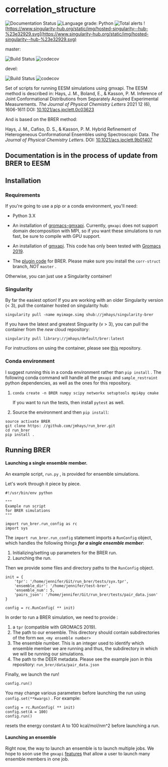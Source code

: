 # correlation_structure


![Documentation Status](https://readthedocs.org/projects/run-brer/badge/?version=latest)
![Language grade: Python](https://img.shields.io/lgtm/grade/python/g/jmhays/run_brer.svg?logo=lgtm&logoWidth=18)
![Total alerts](https://img.shields.io/lgtm/alerts/g/jmhays/run_brer.svg?logo=lgtm&logoWidth=18)
![https://www.singularity-hub.org/static/img/hosted-singularity--hub-%23e32929.svg](https://www.singularity-hub.org/static/img/hosted-singularity--hub-%23e32929.svg)

master:

![Build Status](https://travis-ci.com/jmhays/run_brer.svg?token=zQbC3QZqV1zHSGhQXUTP&branch=master)
![codecov](https://codecov.io/gh/jmhays/run_brer/branch/master/graph/badge.svg)

devel:

![Build Status](https://travis-ci.com/jmhays/run_brer.svg?token=zQbC3QZqV1zHSGhQXUTP&branch=devel)
![codecov](https://codecov.io/gh/jmhays/run_brer/branch/devel/graph/badge.svg)

Set of scripts for running EESM simulations using gmxapi. The EESM method is described in:
Hays, J. M., Boland, E., & Kasson, P. M. Inference of Joint Conformational Distributions from Separately Acquired Experimental Measurements. 
*The Journal of Physical Chemistry Letters* 2021 12 (6), 1606-1611
DOI: [10.1021/acs.jpclett.0c03623](https://pubs.acs.org/doi/abs/10.1021/acs.jpclett.0c03623)

And is based on the BRER method:

Hays, J. M., Cafiso, D. S., & Kasson, P. M. Hybrid Refinement of Heterogeneous Conformational Ensembles using Spectroscopic Data. *The Journal of Physical Chemistry Letters*. DOI: [10.1021/acs.jpclett.9b01407](https://pubs.acs.org/doi/10.1021/acs.jpclett.9b01407)

## Documentation is in the process of update from BRER to EESM

## Installation

### Requirements

If you're going to use a pip or a conda environment, you'll need:

- Python 3.X
- An installation of [gromacs-gmxapi](http://github.com/kassonlab/gromacs-gmxapi). Currently, `gmxapi` does not support domain decomposition with MPI, so if you want these simulations to run fast, be sure to compile with GPU support.

- An installation of [gmxapi](https://github.com/kassonlab/gmxapi). This code has only been tested with [Gromacs 2019](http://manual.gromacs.org/documentation/2019/index.html).

- The [plugin code](https://github.com/jmhays/sample_restraint/tree/corr-struct) for BRER. Please make sure you install the `corr-struct` branch, _*NOT*_ `master` .

Otherwise, you can just use a Singularity container!

### Singularity 

By far the easiest option! If you are working with an older Singularity version (< 3), pull the container hosted on singularity hub:

 `singularity pull -name myimage.simg shub://jmhays/singularity-brer` 

If you have the latest and greatest Singuarity (v > 3), you can pull the container from the *new* cloud repository:

 `singularity pull library://jmhays/default/brer:latest` 

For instructions on using the container, please see [this](https://github.com/jmhays/singularity-brer) repository.

### Conda environment

I suggest running this in a conda environment rather than `pip install` . The following conda command will handle all the `gmxapi` and `sample_restraint` python dependencies, as well as the ones for this repository.

1. `conda create -n BRER numpy scipy networkx setuptools mpi4py cmake` 

    If you want to run the tests, then install `pytest` as well.

2. Source the environment and then `pip install`: 

```
source activate BRER
git clone https: //github.com/jmhays/run_brer.git
cd run_brer
pip install .
```

## Running BRER

#### Launching a single ensemble member.

An example script, `run.py` , is provided for ensemble simulations. 

Let's work through it piece by piece.

```
#!/usr/bin/env python

"""
Example run script
for BRER simulations
"""

import run_brer.run_config as rc
import sys
```

The `import run_brer.run_config` statement imports a `RunConfig` object, which handles the following things _**for a single ensemble member**_:

1. Initializing/setting up parameters for the BRER run.
2. Launching the run. 

Then we provide some files and directory paths to the `RunConfig` object. 

```
init = {
    'tpr': '/home/jennifer/Git/run_brer/tests/syx.tpr',
    'ensemble_dir': '/home/jennifer/test-brer',
    'ensemble_num': 5,
    'pairs_json': '/home/jennifer/Git/run_brer/tests/pair_data.json'
}

config = rc.RunConfig( ** init)
```

In order to run a BRER simulation, we need to provide :

1. a `tpr` (compatible with GROMACS 2019).
2. The path to our ensemble. This directory should contain subdirectories of the form `mem_<my ensemble number>` 
3. The ensemble number. This is an integer used to identify which ensemble member we are running and thus, the subdirectory in which we will be running our simulations.
4. The path to the DEER metadata. Please see the example json in this repository: `run_brer/data/pair_data.json` 

Finally, we launch the run!

```
config.run()
```

You may change various parameters before launching the run using `config.set(**kwargs)` . For example:

```
config = rc.RunConfig( ** init)
config.set(A = 100)
config.run()
```

resets the energy constant A to 100 kcal/mol/nm^2 before launching a run.

#### Launching an ensemble

Right now, the way to launch an ensemble is to launch multiple jobs. We hope to soon use the `gmxapi` [features](https://github.com/kassonlab/gmxapi) that allow a user to launch many ensemble members in one job.
